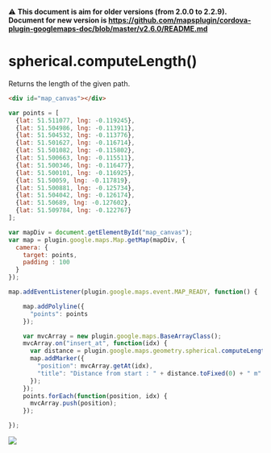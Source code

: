:warning: **This document is aim for older versions (from 2.0.0 to 2.2.9).
Document for new version is https://github.com/mapsplugin/cordova-plugin-googlemaps-doc/blob/master/v2.6.0/README.md**

# spherical.computeLength()

Returns the length of the given path.

```html
<div id="map_canvas"></div>
```

```js
var points = [
  {lat: 51.511077, lng: -0.119245},
  {lat: 51.504986, lng: -0.113911},
  {lat: 51.504532, lng: -0.113776},
  {lat: 51.501627, lng: -0.116714},
  {lat: 51.501082, lng: -0.115802},
  {lat: 51.500663, lng: -0.115511},
  {lat: 51.500346, lng: -0.116477},
  {lat: 51.500101, lng: -0.116925},
  {lat: 51.50059, lng: -0.117819},
  {lat: 51.500881, lng: -0.125734},
  {lat: 51.504042, lng: -0.126174},
  {lat: 51.50689, lng: -0.127602},
  {lat: 51.509784, lng: -0.122767}
];

var mapDiv = document.getElementById("map_canvas");
var map = plugin.google.maps.Map.getMap(mapDiv, {
  camera: {
    target: points,
    padding : 100
  }
});

map.addEventListener(plugin.google.maps.event.MAP_READY, function() {

    map.addPolyline({
      "points": points
    });

    var mvcArray = new plugin.google.maps.BaseArrayClass();
    mvcArray.on("insert_at", function(idx) {
      var distance = plugin.google.maps.geometry.spherical.computeLength(mvcArray);
      map.addMarker({
        "position": mvcArray.getAt(idx),
        "title": "Distance from start : " + distance.toFixed(0) + " m"
      });
    });
    points.forEach(function(position, idx) {
      mvcArray.push(position);
    });

});
```

![](image.gif)
